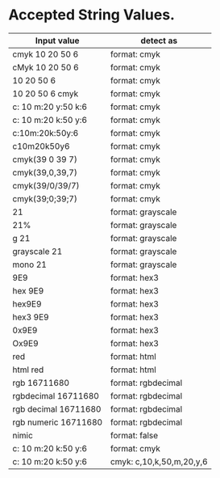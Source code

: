 # Accepted String Values.

 | Input value | detect as | 
 | ---- | ---- | 
 | cmyk 10 20 50 6 | format: cmyk | 
 | cMyk 10 20 50 6 | format: cmyk | 
 | 10 20 50 6 | format: cmyk | 
 | 10 20 50 6 cmyk | format: cmyk | 
 | c: 10 m:20 y:50 k:6 | format: cmyk | 
 | c: 10 m:20 k:50 y:6 | format: cmyk | 
 | c:10m:20k:50y:6 | format: cmyk | 
 | c10m20k50y6 | format: cmyk | 
 | cmyk(39 0 39 7) | format: cmyk | 
 | cmyk(39,0,39,7) | format: cmyk | 
 | cmyk(39/0/39/7) | format: cmyk | 
 | cmyk(39;0;39;7) | format: cmyk | 
 | 21 | format: grayscale | 
 | 21% | format: grayscale | 
 | g 21 | format: grayscale | 
 | grayscale 21 | format: grayscale | 
 | mono 21 | format: grayscale | 
 | 9E9 | format: hex3 | 
 | hex 9E9 | format: hex3 | 
 | hex9E9 | format: hex3 | 
 | hex3 9E9 | format: hex3 | 
 | 0x9E9 | format: hex3 | 
 | Ox9E9 | format: hex3 | 
 | red | format: html | 
 | html red | format: html | 
 | rgb 16711680 | format: rgbdecimal | 
 | rgbdecimal 16711680 | format: rgbdecimal | 
 | rgb decimal 16711680 | format: rgbdecimal | 
 | rgb numeric 16711680 | format: rgbdecimal | 
 | nimic | format: false | 
 | c: 10 m:20 k:50 y:6 | format: cmyk | 
 | c: 10 m:20 k:50 y:6 | cmyk: c,10,k,50,m,20,y,6 | 
